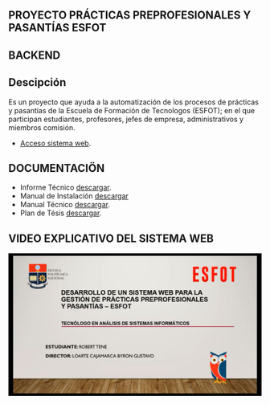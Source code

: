 </br></br></br>

## PROYECTO PRÁCTICAS PREPROFESIONALES Y PASANTÍAS ESFOT
## BACKEND

## Descipción
Es un proyecto que ayuda a la automatización de los procesos de prácticas y pasantias de la Escuela de Formación de Tecnologos (ESFOT); en el que participan estudiantes, profesores, jefes de empresa, administrativos y miembros comisión.

- [Acceso sistema web](https://ppp-front.vercel.app/).

## DOCUMENTACIÖN

- Informe Técnico [descargar](https://github.com/trebortc/ppp-app/blob/documentacion/documentacion/Informe_T%C3%A9cnico.pdf).
- Manual de Instalación [descargar](https://github.com/trebortc/ppp-app/blob/documentacion/documentacion/Manual_Instalaci%C3%B3n.pdf)
- Manual Técnico [descargar](https://github.com/trebortc/ppp-app/blob/documentacion/documentacion/Manual_T%C3%A9cnico.pdf).
- Plan de Tésis [descargar](https://github.com/trebortc/ppp-app/blob/documentacion/documentacion/Plan_Tesis.pdf).

## VIDEO EXPLICATIVO DEL SISTEMA WEB
[![IMAGE ALT TEXT HERE](https://github.com/trebortc/ppp-app/blob/documentacion/img/youtube_img.png)](https://www.youtube.com/watch?v=0F-d0xNrpSY&t=15s)
